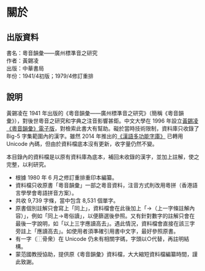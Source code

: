 關於
====

出版資料
--------
書名：粵音韻彙——廣州標準音之研究<br>
作者：黃錫凌<br>
出版：中華書局<br>
年份：1941/4初版；1979/4修訂重排<br>

說明
----
黃錫凌在 1941 年出版的《粵音韻彙——廣州標準音之研究》（簡稱《粵音韻彙》），對後世粵音之研究和字典之注音影響甚鉅。中文大學在 1996 年設立[黃錫凌《粵音韻彙》電子版](https://humanum.arts.cuhk.edu.hk/Lexis/Canton/)，對檢索此書大有幫助。礙於當時技術限制，資料庫只收錄了 Big-5 字集範圍內的漢字。雖然 2014 年推出的[《漢語多功能字庫》](http://humanum.arts.cuhk.edu.hk/Lexis/lexi-mf/) 已轉用 Unicode 內碼，但由於資料檔底本沒有更新，收字量仍然不變。

本目錄內的資料檔是以原有資料庫為底本，補回未收錄的漢字，並加上註解，使之完整，以利研究。

 * 根據 1980 年 6 月之修訂重排重印本編纂。
 * 資料檔只收原書「粵音韻彙」一部之粵音資料，注音方式則改用粵拼（香港語言學學會粵語拼音方案）。
 * 共收 9,739 字條，當中包含 8,531 個單字。
 * 原書個別註解只會寫上「同上」，資料檔會在此後加上「→（上一字條註解內容）」，例如「同上→粵俗讀」，以便篩選後參照。又有針對數字的註解只會在最後一字說明，如「以上三字應讀高去」。遇此情況，資料檔會直接在該三字旁註上「應讀高去」。如使用者須準確引用書中文字，最好參照原書。
 * 有一字（⿰骨衆）在 Unicode 仍未有相關字碼，字頭以○代替，再註明結構。
 * 蒙范國教授協助，提供原《粵音韻彙》資料檔，大大縮短資料檔編纂時間，謹此致謝。